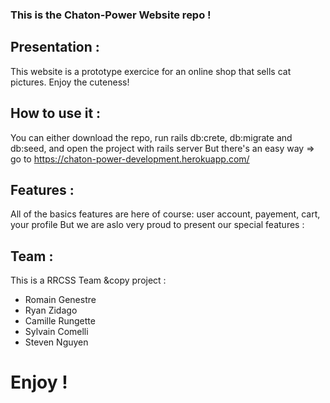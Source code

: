 ### This is the Chaton-Power Website repo !

## Presentation :
This website is a prototype exercice for an online shop  that sells cat pictures. Enjoy the cuteness!


## How to use it :
You can either download the repo, run rails db:crete, db:migrate and db:seed, and open the project with rails server
But there's an easy way => go to https://chaton-power-development.herokuapp.com/

## Features :
All of the basics features are here of course: user account, payement, cart, your profile
But we are aslo very proud to present our special features :


## Team :
This is a RRCSS Team &copy project :
- Romain Genestre
- Ryan Zidago
- Camille Rungette
- Sylvain Comelli
- Steven Nguyen

# Enjoy !